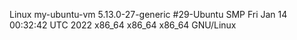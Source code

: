 Linux my-ubuntu-vm 5.13.0-27-generic #29-Ubuntu SMP Fri Jan 14 00:32:42 UTC 2022 x86_64 x86_64 x86_64 GNU/Linux
